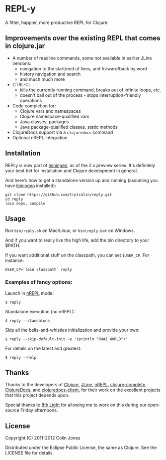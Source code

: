 # REPL-y

A fitter, happier, more productive REPL for Clojure.

## Improvements over the existing REPL that comes in clojure.jar
- A number of readline commands, some not available in earlier JLine versions:
  - navigation to the start/end of lines, and forward/back by word
  - history navigation and search
  - and much much more
- CTRL-C:
  - kills the currently running command, breaks out of infinite loops, etc.
  - doesn't bail out of the process - stops interruption-friendly operations
- Code completion for:
  - Clojure vars and namespaces
  - Clojure namespace-qualified vars
  - Java classes, packages
  - Java package-qualified classes, static methods
- ClojureDocs support via a `clojuredocs` command
- Optional nREPL integration

## Installation

REPLy is now part of [leiningen](https://github.com/technomancy/leiningen), as
of the 2.x preview series. It's definitely your best bet for installation and
Clojure development in general.

And here's how to get a standalone version up and running (assuming you have
[leiningen](https://github.com/technomancy/leiningen.git) installed):

    git clone https://github.com/trptcolin/reply.git
    cd reply
    lein deps, compile

## Usage

Run `bin/reply.sh` on Mac/Linux, or `bin\reply.bat` on Windows.

And if you want to really live the high life, add the bin directory to
your $PATH.

If you want additional stuff on the classpath, you can set `$USER_CP`. For
instance:

    USER_CP=`lein classpath` reply

### Examples of fancy options:

Launch in [nREPL](https://github.com/clojure/tools.nrepl) mode:

    $ reply

Standalone execution (no nREPL):

    $ reply --standalone

Skip all the bells-and-whistles initialization and provide your own:

    $ reply --skip-default-init -e '(println "OHAI WORLD")'

For details on the latest and greatest:

    $ reply --help


## Thanks

Thanks to the developers of [Clojure](https://github.com/clojure/clojure),
[JLine](https://github.com/jline/jline2), [nREPL](https://github.com/clojure/tools.nrepl),
[clojure-complete](https://github.com/ninjudd/clojure-complete),
[ClojureDocs](http://clojuredocs.org), and [clojuredocs-client](https://github.com/dakrone/clojuredocs-client),
for their work on the excellent projects that this project depends upon.

Special thanks to [8th Light](http://8thlight.com) for allowing me to work on
this during our open-source Friday afternoons.


## License

Copyright (C) 2011-2012 Colin Jones

Distributed under the Eclipse Public License, the same as Clojure. See the
LICENSE file for details.
